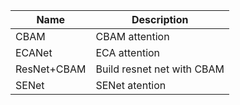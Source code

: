 | Name | Description |
|---|---|
| CBAM| CBAM attention |
| ECANet | ECA attention |
|ResNet+CBAM| Build resnet net with CBAM |
|SENet| SENet atention|
